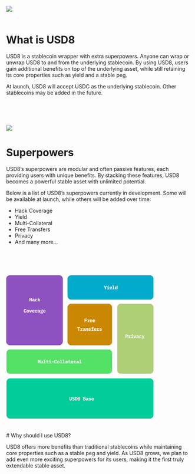 <img src="https://usd8.finance/assets/logo.png" width="200" /><br/><br/>

# What is USD8

USD8 is a stablecoin wrapper with extra superpowers. Anyone can wrap or unwrap USD8 to and from the underlying stablecoin. By using USD8, users gain additional benefits on top of the underlying asset, while still retaining its core properties such as yield and a stable peg.

At launch, USD8 will accept USDC as the underlying stablecoin. Other stablecoins may be added in the future.

<br/>
<br/>
<br/>

<img src="https://usd8.finance/assets/tyche-statue.png" width="600" /><br/>
# Superpowers

USD8’s superpowers are modular and often passive features, each providing users with unique benefits. By stacking these features, USD8 becomes a powerful stable asset with unlimited potential.

Below is a list of USD8’s superpowers currently in development. Some will be available at launch, while others will be added over time:

- Hack Coverage
- Yield
- Multi-Collateral
- Free Transfers
- Privacy
- <span class="inactive">And many more…</span>
<br/>
<br/>
<br/>
<br/>
<img src="assets/superPowers2.png" width="400" />
<br/>
<br/>
<br/>
# Why should I use USD8?

USD8 offers more benefits than traditional stablecoins while maintaining core properties such as a stable peg and yield. As USD8 grows, we plan to add even more exciting superpowers for its users, making it the first truly extendable stable asset.
